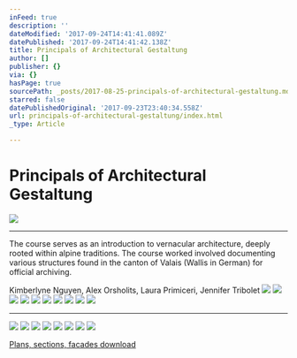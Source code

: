```yaml
---
inFeed: true
description: ''
dateModified: '2017-09-24T14:41:41.089Z'
datePublished: '2017-09-24T14:41:42.138Z'
title: Principals of Architectural Gestaltung
author: []
publisher: {}
via: {}
hasPage: true
sourcePath: _posts/2017-08-25-principals-of-architectural-gestaltung.md
starred: false
datePublishedOriginal: '2017-09-23T23:40:34.558Z'
url: principals-of-architectural-gestaltung/index.html
_type: Article

---
```

# Principals of Architectural Gestaltung
![](https://s3-us-west-2.amazonaws.com/the-grid-img/p/459c79ca3bf4ab3ba5d26b1f22af1e3b57ab845b.jpg)

---

The course serves as an introduction to vernacular architecture, deeply rooted within alpine traditions. The course worked involved documenting various structures found in the canton of Valais (Wallis in German) for official archiving.

Kimberlyne Nguyen, Alex Orsholits, Laura Primiceri, Jennifer Tribolet
![](https://s3-us-west-2.amazonaws.com/the-grid-img/p/0c9cba08062bb83d82fbd23f85c493b274178292.jpg)
![](https://the-grid-user-content.s3-us-west-2.amazonaws.com/71717996-4eb0-4248-ad9f-eff04fc03c36.jpg)
![](https://s3-us-west-2.amazonaws.com/the-grid-img/p/895d4c016e5dbdecff912325e7170eb9f7b08b60.jpg)
![](https://s3-us-west-2.amazonaws.com/the-grid-img/p/f3b16b57bf7b9faf52d4db0841a298be638cfdd1.jpg)
![](https://s3-us-west-2.amazonaws.com/the-grid-img/p/728d6449f238f33ebad524d133e81d96434bd18a.jpg)
![](https://s3-us-west-2.amazonaws.com/the-grid-img/p/cc35594b7eaecc9f98aa1893d7cda867a8c92710.jpg)
![](https://s3-us-west-2.amazonaws.com/the-grid-img/p/8aca72231a491f96e970819257249a86929d83ef.jpg)
![](https://s3-us-west-2.amazonaws.com/the-grid-img/p/082c3267e103f7ba45c83d8846db5c08a63729e7.jpg)
![](https://s3-us-west-2.amazonaws.com/the-grid-img/p/7684ae4f2807263b3a7fe57aa8722162aa59d4be.jpg)
![](https://s3-us-west-2.amazonaws.com/the-grid-img/p/b68423c05935d63f7f4fb210e2add6d1afe437d3.jpg)

---

![](https://s3-us-west-2.amazonaws.com/the-grid-img/p/d7e0e79f1dfcd475a191c7405772b30139a64b99.jpg)
![](https://s3-us-west-2.amazonaws.com/the-grid-img/p/6c3d5e95cc944b09967f348f13ca1d76bb59e43e.jpg)
![](https://s3-us-west-2.amazonaws.com/the-grid-img/p/e71e83f1c2c121e1bb8d250dab964377801376ee.jpg)
![](https://imgflo.herokuapp.com/graph/2b2431f8e7ba7b0/cdfdd493bac21419c77f25cdc32743f8/croprotate.jpg?cropheight=7360&cropwidth=4910&degrees=0&input=https%3A%2F%2Fthe-grid-user-content.s3-us-west-2.amazonaws.com%2F579c99d5-e78f-4673-89ff-6d26cdef1bbc.jpg&x=0&y=0)
![](https://s3-us-west-2.amazonaws.com/the-grid-img/p/b70ac933ad7e98e5e02640b1c23c9cf622219c18.jpg)
![](https://s3-us-west-2.amazonaws.com/the-grid-img/p/d561ce5ea2d8bfa7699dd513c0fe9ae3d79144e8.jpg)
![](https://s3-us-west-2.amazonaws.com/the-grid-img/p/70e1f084d2610bbf645659559ca04804cb0bcaa6.jpg)
![](https://imgflo.herokuapp.com/graph/2b2431f8e7ba7b0/fecb37645a6e4b4ad729dff889a767bd/croprotate.jpg?cropheight=4910&cropwidth=7360&degrees=0&input=https%3A%2F%2Fthe-grid-user-content.s3-us-west-2.amazonaws.com%2Fe8ad2dd6-3375-43fa-8b15-05244b71ec70.jpg&x=0&y=0)

[Plans, sections, facades download][0]

[0]: https://drive.google.com/file/d/0Bz-bSUCMZAQ7ZEtGRjE5T0JvWFU/view?usp=sharing "Download"